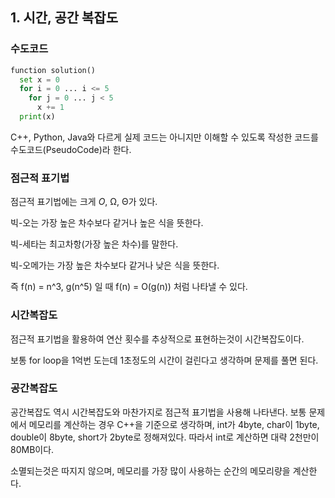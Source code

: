 ## 1. 시간, 공간 복잡도

### 수도코드

```python
function solution()
  set x = 0
  for i = 0 ... i <= 5
    for j = 0 ... j < 5
      x += 1
  print(x)
```

C++, Python, Java와 다르게 실제 코드는 아니지만 이해할 수 있도록 작성한 코드를 수도코드(PseudoCode)라 한다.



### 점근적 표기법

점근적 표기법에는 크게 *O*, Ω, Θ가 있다.

빅-오는 가장 높은 차수보다 같거나 높은 식을 뜻한다.

빅-세타는 최고차항(가장 높은 차수)를 말한다.

빅-오메가는 가장 높은 차수보다 같거나 낮은 식을 뜻한다.

즉 f(n) = n^3, g(n^5) 일 때 f(n) = O(g(n)) 처럼 나타낼 수 있다.



### 시간복잡도

점근적 표기법을 활용하여 연산 횟수를 추상적으로 표현하는것이 시간복잡도이다.

보통 for loop을 1억번 도는데 1초정도의 시간이 걸린다고 생각하며 문제를 풀면 된다.



### 공간복잡도

공간복잡도 역시 시간복잡도와 마찬가지로 점근적 표기법을 사용해 나타낸다. 보통 문제에서 메모리를 계산하는 경우 C++을 기준으로 생각하며, int가 4byte, char이 1byte, double이 8byte, short가 2byte로 정해져있다. 따라서 int로 계산하면 대략 2천만이 80MB이다.

소멸되는것은 따지지 않으며, 메모리를 가장 많이 사용하는 순간의 메모리량을 계산한다.
